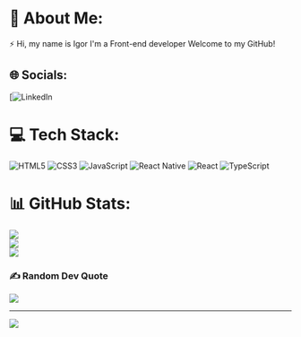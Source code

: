 # 💫 About Me:
⚡ Hi, my name is Igor I'm a Front-end developer  Welcome to my GitHub!


## 🌐 Socials:
[![LinkedIn](https://www.linkedin.com/in/igor-cisowski-94375b244/)
# 💻 Tech Stack:
![HTML5](https://img.shields.io/badge/html5-%23E34F26.svg?style=for-the-badge&logo=html5&logoColor=white) ![CSS3](https://img.shields.io/badge/css3-%231572B6.svg?style=for-the-badge&logo=css3&logoColor=white) ![JavaScript](https://img.shields.io/badge/javascript-%23323330.svg?style=for-the-badge&logo=javascript&logoColor=%23F7DF1E) ![React Native](https://img.shields.io/badge/react_native-%2320232a.svg?style=for-the-badge&logo=react&logoColor=%2361DAFB) ![React](https://img.shields.io/badge/react-%2320232a.svg?style=for-the-badge&logo=react&logoColor=%2361DAFB) ![TypeScript](https://img.shields.io/badge/typescript-%23007ACC.svg?style=for-the-badge&logo=typescript&logoColor=white) 
# 📊 GitHub Stats:
![](https://github-readme-stats.vercel.app/api?username=IgorCisowski&theme=react&hide_border=true&include_all_commits=false&count_private=false)<br/>
![](https://github-readme-streak-stats.herokuapp.com/?user=IgorCisowski&theme=react&hide_border=true)<br/>
![](https://github-readme-stats.vercel.app/api/top-langs/?username=IgorCisowski&theme=react&hide_border=true&include_all_commits=false&count_private=false&layout=compact)

### ✍️ Random Dev Quote
![](https://quotes-github-readme.vercel.app/api?type=horizontal&theme=radical)

---
[![](https://visitcount.itsvg.in/api?id=IgorCisowski&icon=0&color=4)](https://visitcount.itsvg.in)
